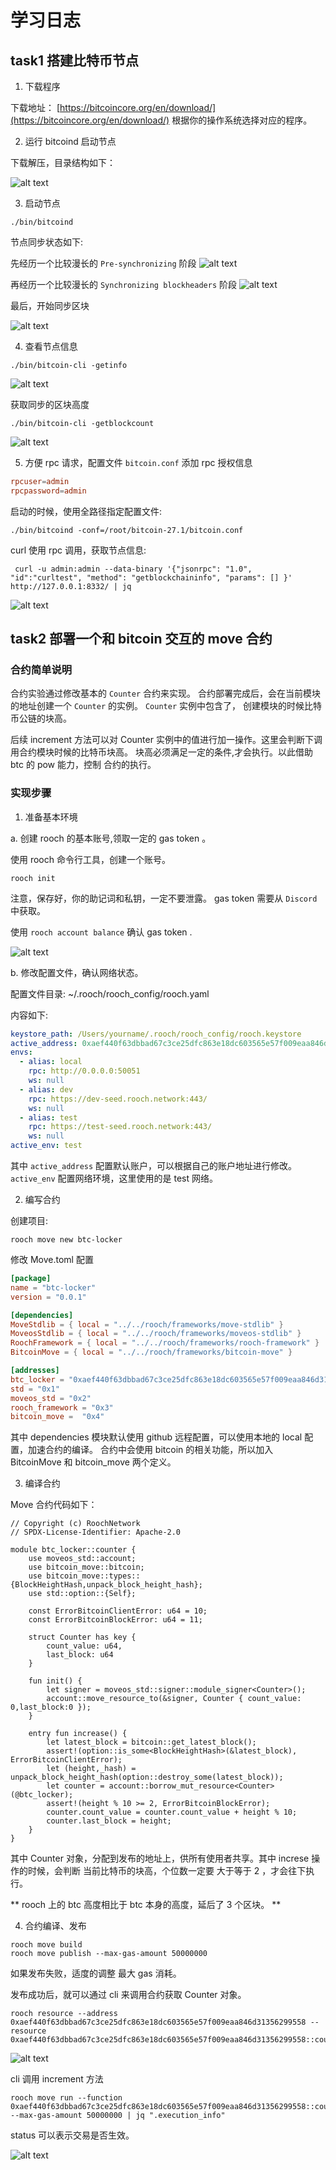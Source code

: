 # 学习日志

## task1 搭建比特币节点

1. 下载程序

下载地址： [https://bitcoincore.org/en/download/](https://bitcoincore.org/en/download/)
根据你的操作系统选择对应的程序。

2. 运行 bitcoind 启动节点

下载解压，目录结构如下：

![alt text](images/image.png)

3. 启动节点

```shell
./bin/bitcoind
```

节点同步状态如下:

先经历一个比较漫长的 `Pre-synchronizing` 阶段
![alt text](images/image-1.png)

再经历一个比较漫长的 `Synchronizing blockheaders` 阶段
![alt text](images/image-3.png)

最后，开始同步区块

![alt text](images/image-4.png)

4. 查看节点信息

```shell
./bin/bitcoin-cli -getinfo
```

![alt text](images/image-2.png)

获取同步的区块高度

```shell
./bin/bitcoin-cli -getblockcount
```

![alt text](images/image-5.png)

5. 方便 rpc 请求，配置文件 `bitcoin.conf` 添加 rpc 授权信息

```conf
rpcuser=admin
rpcpassword=admin
```

启动的时候，使用全路径指定配置文件:

```shell
./bin/bitcoind -conf=/root/bitcoin-27.1/bitcoin.conf
```

curl 使用 rpc 调用，获取节点信息:

```shell
 curl -u admin:admin --data-binary '{"jsonrpc": "1.0", "id":"curltest", "method": "getblockchaininfo", "params": [] }'  http://127.0.0.1:8332/ | jq
```

![alt text](images/image-6.png)

## task2 部署一个和 bitcoin 交互的 move 合约

### 合约简单说明

合约实验通过修改基本的 `Counter` 合约来实现。
合约部署完成后，会在当前模块的地址创建一个 `Counter` 的实例。
`Counter` 实例中包含了， 创建模块的时候比特币公链的块高。

后续 increment 方法可以对 Counter 实例中的值进行加一操作。这里会判断下调用合约模块时候的比特币块高。
块高必须满足一定的条件,才会执行。以此借助 btc 的 pow 能力，控制 合约的执行。

### 实现步骤

1. 准备基本环境

a. 创建 rooch 的基本账号,领取一定的 gas token 。

使用 rooch 命令行工具，创建一个账号。

```shell
rooch init
```

注意，保存好，你的助记词和私钥，一定不要泄露。
gas token 需要从 `Discord`中获取。

使用 `rooch account balance` 确认 gas token .

![alt text](images/image_gas.png)

b. 修改配置文件，确认网络状态。

配置文件目录: ~/.rooch/rooch_config/rooch.yaml

内容如下:

```yaml
keystore_path: /Users/yourname/.rooch/rooch_config/rooch.keystore
active_address: 0xaef440f63dbbad67c3ce25dfc863e18dc603565e57f009eaa846d31356299558
envs:
  - alias: local
    rpc: http://0.0.0.0:50051
    ws: null
  - alias: dev
    rpc: https://dev-seed.rooch.network:443/
    ws: null
  - alias: test
    rpc: https://test-seed.rooch.network:443/
    ws: null
active_env: test
```

其中 `active_address` 配置默认账户，可以根据自己的账户地址进行修改。
`active_env` 配置网络环境，这里使用的是 test 网络。

2. 编写合约

创建项目:

```shell
rooch move new btc-locker
```

修改 Move.toml 配置

```toml
[package]
name = "btc-locker"
version = "0.0.1"

[dependencies]
MoveStdlib = { local = "../../rooch/frameworks/move-stdlib" }
MoveosStdlib = { local = "../../rooch/frameworks/moveos-stdlib" }
RoochFramework = { local = "../../rooch/frameworks/rooch-framework" }
BitcoinMove = { local = "../../rooch/frameworks/bitcoin-move" }

[addresses]
btc_locker = "0xaef440f63dbbad67c3ce25dfc863e18dc603565e57f009eaa846d31356299558"
std = "0x1"
moveos_std = "0x2"
rooch_framework = "0x3"
bitcoin_move =  "0x4"

```

其中 dependencies 模块默认使用 github 远程配置，可以使用本地的 local 配置，加速合约的编译。
合约中会使用 bitcoin 的相关功能，所以加入 BitcoinMove 和 bitcoin_move 两个定义。

3. 编译合约

Move 合约代码如下：

```move
// Copyright (c) RoochNetwork
// SPDX-License-Identifier: Apache-2.0

module btc_locker::counter {
    use moveos_std::account;
    use bitcoin_move::bitcoin;
    use bitcoin_move::types::{BlockHeightHash,unpack_block_height_hash};
    use std::option::{Self};

    const ErrorBitcoinClientError: u64 = 10;
    const ErrorBitcoinBlockError: u64 = 11;

    struct Counter has key {
        count_value: u64,
        last_block: u64
    }

    fun init() {
        let signer = moveos_std::signer::module_signer<Counter>();
        account::move_resource_to(&signer, Counter { count_value: 0,last_block:0 });
    }

    entry fun increase() {
        let latest_block = bitcoin::get_latest_block();
        assert!(option::is_some<BlockHeightHash>(&latest_block), ErrorBitcoinClientError);
        let (height,_hash) = unpack_block_height_hash(option::destroy_some(latest_block));
        let counter = account::borrow_mut_resource<Counter>(@btc_locker);
        assert!(height % 10 >= 2, ErrorBitcoinBlockError);
        counter.count_value = counter.count_value + height % 10;
        counter.last_block = height;
    }
}
```

其中 Counter 对象，分配到发布的地址上，供所有使用者共享。其中 increse 操作的时候，会判断 当前比特币的块高，个位数一定要 大于等于 2 ，才会往下执行。

** rooch 上的 btc 高度相比于 btc 本身的高度，延后了 3 个区块。 **

4. 合约编译、发布

```shell
rooch move build
rooch move publish --max-gas-amount 50000000
```

如果发布失败，适度的调整 最大 gas 消耗。

发布成功后，就可以通过 cli 来调用合约获取 Counter 对象。

```shell
rooch resource --address 0xaef440f63dbbad67c3ce25dfc863e18dc603565e57f009eaa846d31356299558 --resource 0xaef440f63dbbad67c3ce25dfc863e18dc603565e57f009eaa846d31356299558::counter::Counter
```

![alt text](images/btc_locker_counter.png)

cli 调用 increment 方法

```shell
rooch move run --function 0xaef440f63dbbad67c3ce25dfc863e18dc603565e57f009eaa846d31356299558::counter::increase --max-gas-amount 50000000 | jq ".execution_info"
```

status 可以表示交易是否生效。

![alt text](images/btc_locker_call.png)

